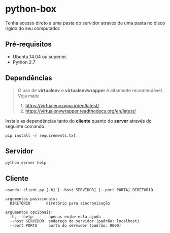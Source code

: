 # python-box
Tenha acesso direto à uma pasta do servidor através de uma pasta no disco rígido do seu computador.

## Pré-requisitos ##
* Ubuntu 14.04 ou superior.
* Python 2.7

## Dependências ##
> O uso de **virtualenv** e **virtualenvwrapper** é altamente recomendável.  
> Veja mais:  
> 1. https://virtualenv.pypa.io/en/latest/
> 2. https://virtualenvwrapper.readthedocs.org/en/latest/

Instale as dependências tanto do **cliente** quanto do **server** através do seguinte comando:
```shell
pip install -r requirements.txt
```

## Servidor ##
```shell
python server help
```

##  Cliente ##
```shell
usando: client.py [-h] [--host SERVIDOR] [--port PORTA] DIRETÓRIO

argumentos posicionais:
  DIRETÓRIO       diretório para sincronização

argumentos opcionais:
  -h, --help       apenas exibe esta ajuda
  --host SERVIDOR  endereço do servidor (padrão: localhost)
  --port PORTA     porta do servidor (padrão: 9000)
```
